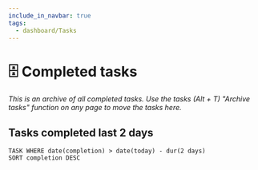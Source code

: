 ```yaml
---
include_in_navbar: true
tags:
  - dashboard/Tasks
---
```

# 🗄️ Completed tasks

*This is an archive of all completed tasks. Use the tasks (Alt + T) "Archive tasks" function on any page to move the tasks here.*

## Tasks completed last 2 days
```dataview
TASK WHERE date(completion) > date(today) - dur(2 days)
SORT completion DESC
```
